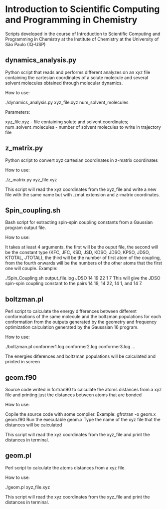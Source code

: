 # Introduction to Scientific Computing and Programming in Chemistry
Scripts developed in the course of Introduction to Scientific Computing and Programming in Chemistry at the Institute of Chemistry at the University of São Paulo (IQ-USP)

## dynamics_analysis.py
Python script that reads and performs different analyzes on an xyz file containing the cartesian coordinates of a solute molecule and several solvent molecules obtained through molecular dynamics. 

How to use:

./dynamics_analysis.py xyz_file.xyz num_solvent_molecules
 
Parameters:

xyz_file.xyz - file containing solute and solvent coordinates;
num_solvent_molecules - number of solvent molecules to write in trajectory file

## z_matrix.py
Python script to convert xyz cartesian coordinates in z-matrix coordinates

How to use:

./z_matrix.py xyz_file.xyz

This script will read the xyz coordinates from the xyz_file and write a new file with the same name but with .zmat extension and z-matrix coordinates.

## Spin_coupling.sh
Bash script for extracting spin-spin coupling constants from a Gaussian program output file.

How to use:

It takes at least 4 arguments, the first will be the ouput file, the second will be the constant type (KFC, JFC, KSD, JSD, KDSO, JDSO, KPSO, JDSO, KTOTAL, JTOTAL), the third will be the number of first atom of the coupling, from the fourth onwards will be the numbers of the other atoms that the first one will couple.
Example:

./Spin_Coupling.sh output_file.log JDSO 14 19 22 1 7
This will give the JDSO spin-spin coupling constant to the pairs 14 19, 14 22, 14 1, and 14 7.

## boltzman.pl
Perl script to calculate the energy differences between different conformations of the same molecule and the boltzman populations for each conformation from the outputs generated by the geometry and frequency optimization calculation generated by the Gausssian 16 program.

How to use:

./boltzman.pl conformer1.log conformer2.log conformer3.log ...

The energies diferences and boltzman populations will be calculated and printed in screen 

## geom.f90
Source code writed in fortran90 to calculate the atoms distances from a xyz file and printing just the distances between atoms that are bonded

How to use:

Copile the source code with some compiler. Example: gfrotran -o geom.x geom.f90
Run the executable geom.x 
Type the name of the xyz file that the distances will be calculated

This script will read the xyz coordinates from the xyz_file and print the distances in terminal.

## geom.pl
Perl script to calculate the atoms distances from a xyz file.

How to use:

./geom.pl xyz_file.xyz

This script will read the xyz coordinates from the xyz_file and print the distances in terminal.
